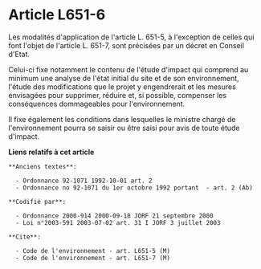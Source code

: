 # Article L651-6

Les modalités d'application de l'article L. 651-5, à l'exception de celles qui font l'objet de l'article L. 651-7, sont
précisées par un décret en Conseil d'Etat.

Celui-ci fixe notamment le contenu de l'étude d'impact qui comprend au minimum une analyse de l'état initial du site et de
son environnement, l'étude des modifications que le projet y engendrerait et les mesures envisagées pour supprimer, réduire
et, si possible, compenser les conséquences dommageables pour l'environnement.

Il fixe également les conditions dans lesquelles le ministre chargé de l'environnement pourra se saisir ou être saisi pour
avis de toute étude d'impact.

**Liens relatifs à cet article**

	**Anciens textes**:

	  - Ordonnance 92-1071 1992-10-01 art. 2
	  - Ordonnance no 92-1071 du 1er octobre 1992 portant  - art. 2 (Ab)

	**Codifié par**:

	  - Ordonnance 2000-914 2000-09-18 JORF 21 septembre 2000
	  - Loi n°2003-591 2003-07-02 art. 31 I JORF 3 juillet 2003

	**Cite**:

	  - Code de l'environnement - art. L651-5 (M)
	  - Code de l'environnement - art. L651-7 (M)
